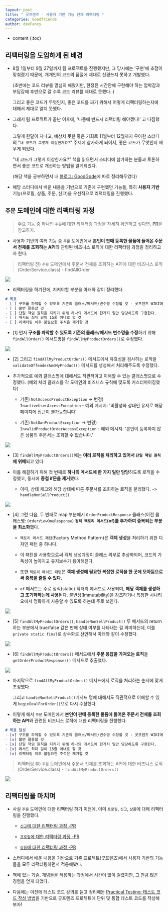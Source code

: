 ```yaml
---
layout: post
title: " 굿프렌즈 - 사용자 기반 기능 전체 리팩터링 "
categories: Goodfriends
author: devFancy
---
```

* content
{:toc}

## 리팩터링을 도입하게 된 배경

* 8월 1일부터 9월 27일까지 팀 프로젝트를 진행했지만, 그 당시에는 '구현'에 초점이 맞춰졌기 때문에, 개개인의 코드의 품질에 제대로 신경쓰지 못하고 개발했다.

    (초반에는 코드 리뷰를 열심히 해왔지만, 한정된 시간안에 구현해야 하는 압박감과 부담감에 후반으로 갈 수록 코드 리뷰를 제대로 못했다..)

    그리고 좋은 코드가 무엇인지, 좋은 코드를 짜기 위해서 어떻게 리팩터링하는지에 대해서 제대로 알지 못했다.

* 그래서 팀 프로젝트가 끝난 이후에, '나중에 반드시 리팩터링 해야겠다!' 고 다짐했다.

    그렇게 한달이 지나고, 예상치 못한 좋은 기회로 11월부터 12월까지 우아한 스터디의 "`내 코드가 그렇게 이상한가요?`" 주제에 참가하게 되어서, 좋은 코드가 무엇인지 배우게 되었다.

    "내 코드가 그렇게 이상한가요?" 책을 읽으면서 스터디에 참가하는 분들과 토론하면서 좋은 코드로 개선하는 방법을 알게되었다. 

    (해당 책을 공부하면서 내 [블로그: GoodGode](https://devfancy.github.io/category/#GoodCode)에 따로 정리해두었다)

* 해당 스터디에서 배운 내용을 기반으로 기존에 구현했던 기능들, 특히 **사용자 기반** 기능(프로필, 상품, 주문, 신고)을 우선적으로 리팩터링을 진행했다.

## `주문` 도메인에 대한 리팩터링 과정

> 주요 기능 중 하나인 `주문`에 대한 리팩터링 과정을 자세히 확인하고 싶다면, [PR](https://github.com/woorifisa-projects/GoodFriends/pull/355)을 참고하자.

* 사용자 기반의 여러 기능 중 `주문` 도메인에서 **본인이 판매 등록한 물품에 들어온 주문서 전체를 조회하는 API**와 관련된 비즈니스 로직에 대한 리팩터링 과정을 정리하고자 한다.

> 리팩터링 전) `주문` 도메인에서 주문서 전체를 조회하는 API에 대한 비즈니스 로직(OrderService.class) - findAllOrder

![](/assets/img/goodfriends/order-refactor-findAllMyProductOrders-0.png)

* 리팩터링을 하기전에, 지켜야할 부분을 아래와 같이 정리했다.

```markdown
# 목표
- [ ] 구조를 파악할 수 있도록 기존의 클래스/메서드/변수명 수정할 것 - 굿프렌즈 WIKI에 있는 [객체 및 메서드 생성 규칙](https://github.com/woorifisa-projects/GoodFriends/wiki/객체-및-메서드-생성-규칙)
- [ ] 불변 활용할 것
- [ ] 단일 책임 원칙을 지키기 위해 하나의 메서드에 한가지 일만 담당하도록 구현한다.
- [ ] 메서드 최대 길이 15줄 이내로 할 것  
- [ ] 리팩터링 이후 불필요한 주석은 제거할 것
```

* [1] 먼저 **구조를 파악할 수 있도록 기존의 클래스/메서드 변수명을 수정**하기 위해 `findAllOrder()` 메서드명을 `findAllMyProductOrders()`로 수정했다.

![](/assets/img/goodfriends/order-refactor-findAllMyProductOrders-1.png)

* [2] 그리고 `findAllMyProductOrders()` 메서드에서 유효성을 검사하는 로직을 `validateOffenderAndMyProduct()` 메서드를 생성해서 처리해주도록 수정했다.

* 추가적으로 예외 클래스명에 대해서도 직관적이고 이해할 수 있는 클래스명으로 수정했다. (예외 처리 클래스를 각 도메인의 비즈니스 규칙에 맞도록 커스터마이징했다)

  * 기존) `NotAccessProductException` -> 변경) `InactiveUserAccessException` - 예외 메시지: '비활성화 상태인 유저로 해당 페이지에 접근이 불가능합니다'

  * 기존) `NotOwnProductException` -> 변경) `InvalidProductOrderAccessException` - 예외 메시지: '본인이 등록하지 않은 상품의 주문서는 조회할 수 없습니다.'

![](/assets/img/goodfriends/order-refactor-findAllMyProductOrders-2.png)

* [3] `findAllMyProductOrders()`에는 **여러 로직을 처리하고 있어서 `단일 책임 원칙`에 위배**되고 있다. 

* 이를 해결하기 위해 첫 번째로 **하나의 메서드에 한 가지 일만 담당**하도록 로직을 수정했고, 동시에 **중첩 if문을 제거**했다.

  * 이때, 상태 체크와 해당 상태에 따른 주문서를 조회하는 로직을 분리했다. -> `handleNonSellProduct()`

![](/assets/img/goodfriends/order-refactor-findAllMyProductOrders-3-1.png)

* [4] 그런 다음, 두 번째로 map 부분에서 `OrderProductResponse` 클래스(이전 클래스명: `OrderViewOneResponse`) **`정적 팩토리 메서드`(of)를 추가하여 중복되는 부분을 최소화**했다.

  * `팩토리 메서드 패턴`(Factory Method Pattern)은 **객체 생성**을 처리하기 위한 디자인 패턴 중 하나다.

  * 이 패턴을 사용함으로써 객체 생성과정이 클래스 외부로 추상화되어, 코드의 가독성이 높아지고 유지보수가 용이해진다.

  * 또한 `팩토리 메서드 패턴`은 **객체 생성에 필요한 복잡한 로직을 한 곳에 모아둠으로써 중복을 줄일 수 있다.**

  * `of` 메서드는 주로 정적(static) 팩터리 메서드로 사용되며, **해당 객체를 생성하고 초기화하는데 사용**된다. 불변성(Immutability)을 강조하거나 특정한 시나리오에서 명확하게 사용할 수 있도록 하는데 주로 쓰인다.

![](/assets/img/goodfriends/order-refactor-findAllMyProductOrders-3-2.png)

* [5] `findAllMyProductOrders()`, `handleNonSellProduct()` 두 메서드의 return 하는 부분에서 true/false 값은 판매 상태 여부를 나타내는 걸 의미하는데, 이를 `private static final`로 상수화로 선언해서 아래와 같이 수정했다.

![](/assets/img/goodfriends/order-refactor-findAllMyProductOrders-4.png)

* [6] `findAllMyProductOrders()` 메서드에서 **주문 응답을 가져오는 로직**을 `getOrderProductResponses()` 메서드로 추출했다.

![](/assets/img/goodfriends/order-refactor-findAllMyProductOrders-5.png)

* 마지막으로 `findAllMyProductOrders()` 메서드에서 로직을 처리하는 순서에 맞게 조정했다.

  그리고 `handleNonSellProduct()`메서드 명에 대해서도 직관적으로 이해할 수 있게 `beginDealForOrder()`으로 다시 수정했다.

* 이렇게 해서 `주문` 도메인에서 **본인이 판매 등록한 물품에 들어온 주문서 전체를 조회하는 API**와 관련된 비즈니스 로직에 대한 리팩터링을 진행했다.

```markdown
# 목표 달성
- [x] 구조를 파악할 수 있도록 기존의 클래스/메서드/변수명 수정할 것 - 굿프렌즈 WIKI에 있는 [객체 및 메서드 생성 규칙](https://github.com/woorifisa-projects/GoodFriends/wiki/객체-및-메서드-생성-규칙)
- [x] 불변 활용할 것
- [x] 단일 책임 원칙을 지키기 위해 하나의 메서드에 한가지 일만 담당하도록 구현한다.
- [x] 메서드 최대 길이 15줄 이내로 할 것  
- [x] 리팩터링 이후 불필요한 주석은 제거할 것
```

> 리팩터링 후) `주문` 도메인에서 주문서 전체를 조회하는 API에 대한 비즈니스 로직(OrderService.class) - `findAllMyProductOrders()`

![](/assets/img/goodfriends/order-refactor-findAllMyProductOrders-6.png)

## 리팩터링을 마치며

* 사실 `주문` 도메인에 대한 리팩터링 하기 이전에, 이미 `프로필`, `신고`, `상품`에 대해 리팩터링을 진행했다.

  * [`신고`에 대한 리팩터링 과정 -PR](https://github.com/woorifisa-projects/GoodFriends/pull/346)

  * [`프로필`에 대한 리팩터링 과정 -PR](https://github.com/woorifisa-projects/GoodFriends/pull/348)

  * [`상품`에 대한 리팩터링 과정 -PR](https://github.com/woorifisa-projects/GoodFriends/pull/350)

* 스터디에서 배운 내용을 기반으로 기존 프로젝트(굿프렌즈)에서 사용자 기반의 기능들을 모두 리팩터링하면서 적용해봤다.

* 책에 있는 기술, 개념들을 적용하는 과정에서 시간이 많이 걸렸지만, 그 만큼 많은 경험을 얻게 되었다.

* 다음에는 이전에 테스트 코드 강의를 듣고 정리해둔 [Practical Testing: 테스트 코드 작성 방법](https://devfancy.github.io/Practical-Testing/)을 기반으로 굿프렌즈 프로젝트에 단위 및 통합 테스트 코드를 작성해보자!